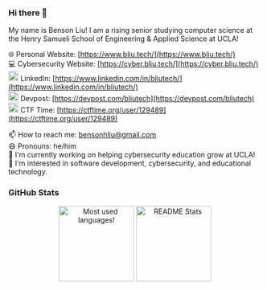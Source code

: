 ### Hi there 👋

My name is Benson Liu! I am a rising senior studying computer science at the Henry Samueli School of Engineering & Applied Science at UCLA!

🌐 Personal Website: [https://www.bliu.tech/](https://www.bliu.tech/) \
💻 Cybersecurity Website: [https://cyber.bliu.tech/](https://cyber.bliu.tech/) \
<img src="https://upload.wikimedia.org/wikipedia/commons/c/ca/LinkedIn_logo_initials.png" width=20px /> LinkedIn: [https://www.linkedin.com/in/bliutech/](https://www.linkedin.com/in/bliutech/) \
<img src="https://pbs.twimg.com/profile_images/625987202909085696/KKYbLP8y_400x400.jpg" width=20px /> Devpost: [https://devpost.com/bliutech](https://devpost.com/bliutech) \
<img src="https://pbs.twimg.com/profile_images/2189766987/ctftime-logo-avatar_400x400.png" width=20px /> CTF Time: [https://ctftime.org/user/129489](https://ctftime.org/user/129489)

📫 How to reach me: bensonhliu@gmail.com\
😄 Pronouns: he/him\
🔭 I'm currently working on helping cybersecurity education grow at UCLA!\
💬 I'm interested in software development, cybersecurity, and educational technology.

### GitHub Stats
<p align="center">
  <img src="https://github-readme-stats.vercel.app/api/top-langs/?username=bliutech&layout=compact&theme=vue&hide=jupyter%20notebook" alt="Most used languages!" height=150 />
  <img src="https://github-readme-stats.vercel.app/api?username=bliutech&show_icons=true&count_private=true&theme=vue" alt="README Stats" height=150 />
</p>

<!--
- 🌱 I’m currently learning ...
- 👯 I’m looking to collaborate on ...
- 🤔 I’m looking for help with ...
- ⚡ Fun fact: ...
-->
